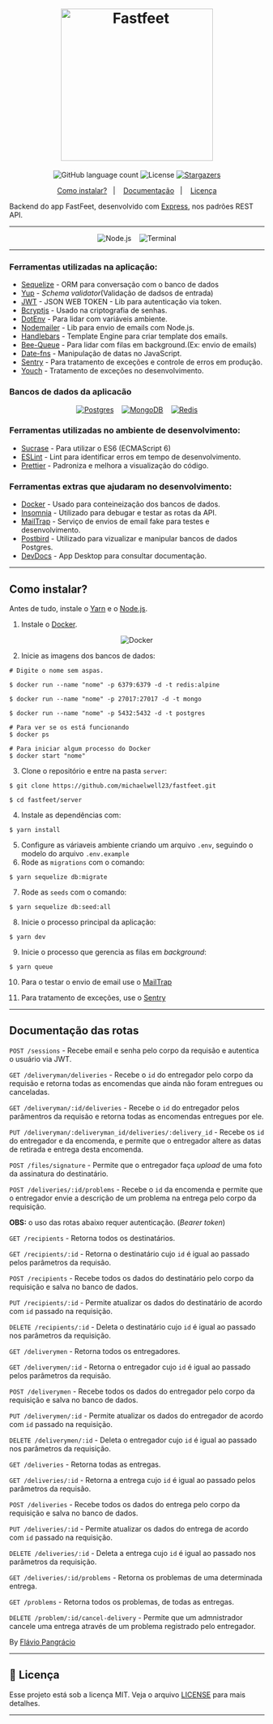 <h1 align="center">
  <img alt="Fastfeet" title="Fastfeet" src="../.github/logo.png" width="300px" />
</h1>

<p align="center">
  <img alt="GitHub language count" src="https://img.shields.io/github/languages/count/michaelwell23/fastfeet?color=%2304D361">

  <img alt="License" src="https://img.shields.io/badge/license-MIT-%2304D361">

  <a href="https://github.com/michaelwell23/fastfeet/stargazers">
    <img alt="Stargazers" src="https://img.shields.io/github/stars/michaelwell23/fastfeet?style=social">
  </a>
</p>

<p align="center">
  <a href="#como-instalar">Como instalar?</a>&nbsp;&nbsp;&nbsp;|&nbsp;&nbsp;&nbsp;
  <a href="#documentação-das-rotas">Documentação</a>&nbsp;&nbsp;&nbsp;|&nbsp;&nbsp;&nbsp;
  <a href="#memo-licença">Licença</a>
</p>

Backend do app FastFeet, desenvolvido com [Express](https://github.com/expressjs/express), nos padrões REST API.

---

<p align="center">
  <img src=".github/nodejs.svg" alt="Node.js" />&nbsp;&nbsp;&nbsp;&nbsp;<img src=".github/terminal.svg" alt="Terminal"/>
</a>

---

### Ferramentas utilizadas na aplicação:

- [Sequelize](https://github.com/sequelize/sequelize) - ORM para conversação com o banco de dados
- [Yup](https://github.com/jquense/yup) - _Schema validator_(Validação de dadsos de entrada)
- [JWT](https://www.npmjs.com/package/jsonwebtoken) - JSON WEB TOKEN - Lib para autenticação via token.
- [Bcryptjs](https://www.npmjs.com/package/bcrypt) - Usado na criptografia de senhas.
- [DotEnv](https://github.com/motdotla/dotenv) - Para lidar com variáveis ambiente.
- [Nodemailer](https://github.com/nodemailer/nodemailer) - Lib para envio de emails com Node.js.
- [Handlebars](https://handlebarsjs.com/) - Template Engine para criar template dos emails.
- [Bee-Queue](https://github.com/bee-queue/bee-queue) - Para lidar com filas em background.(Ex: envio de emails)
- [Date-fns](https://github.com/date-fns/date-fns) - Manipulação de datas no JavaScript.
- [Sentry](https://sentry.io/) - Para tratamento de exceções e controle de erros em produção.
- [Youch](https://github.com/poppinss/youch) - Tratamento de exceções no desenvolvimento.

### Bancos de dados da aplicacão

<p align="center">
  <a href="https://github.com/postgres/postgres"><img src=".github/postgres.svg" alt="Postgres" /></a>&nbsp;&nbsp;&nbsp;&nbsp;<a href="https://www.mongodb.com/"><img src=".github/mongo.svg" alt="MongoDB" /></a>&nbsp;&nbsp;&nbsp;&nbsp;<a href="https://redis.io/"><img src=".github/redis.svg" alt="Redis" /></a>
</p>

### Ferramentas utilizadas no ambiente de desenvolvimento:
- [Sucrase](https://sucrase.io/) - Para utilizar o ES6 (ECMAScript 6)
- [ESLint](https://github.com/eslint/eslint) - Lint para identificar erros em tempo de desenvolvimento.
- [Prettier](https://github.com/prettier/prettier) - Padroniza e melhora a visualização do código.

### Ferramentas extras que ajudaram no desenvolvimento:
- [Docker](https://www.docker.com/) - Usado para conteineização dos bancos de dados.
- [Insomnia](https://insomnia.rest/) - Utilizado para debugar e testar as rotas da API.
- [MailTrap](https://mailtrap.io/) - Serviço de envios de email fake para testes e desenvolvimento.
- [Postbird](https://www.electronjs.org/apps/postbird) - Utilizado para vizualizar e manipular bancos de dados Postgres.
- [DevDocs](https://devdocs.egoist.moe/) - App Desktop para consultar documentação.
---

## Como instalar?

Antes de tudo, instale o [Yarn](https://classic.yarnpkg.com/pt-BR/docs/install/) e o [Node.js](https://nodejs.org/en/download/).

1. Instale o [Docker](https://www.docker.com/).

<p align="center">
 <img src=".github/docker.svg" alt="Docker">
</p>

2. Inicie as imagens dos bancos de dados:
```
# Digite o nome sem aspas.
```
```
$ docker run --name "nome" -p 6379:6379 -d -t redis:alpine
```
```
$ docker run --name "nome" -p 27017:27017 -d -t mongo
```
```
$ docker run --name "nome" -p 5432:5432 -d -t postgres
```
```
# Para ver se os está funcionando
$ docker ps

# Para iniciar algum processo do Docker
$ docker start "nome"
```
3. Clone o repositório e entre na pasta ```server```:
```
$ git clone https://github.com/michaelwell23/fastfeet.git
```
```
$ cd fastfeet/server
```
4. Instale as dependências com:
```
$ yarn install
```
5. Configure as váriaveis ambiente criando um arquivo ```.env```, seguindo o modelo do arquivo ```.env.example```
6. Rode as `migrations` com o comando:
```
$ yarn sequelize db:migrate
```
7. Rode as `seeds` com o comando:
```
$ yarn sequelize db:seed:all
```
8. Inicie o processo principal da aplicação:
```
$ yarn dev
```
9. Inicie o processo que gerencia as filas em _background_:
```
$ yarn queue
```

10. Para o testar o envio de email use o [MailTrap](https://mailtrap.io/)

11. Para tratamento de exceções, use o [Sentry](https://sentry.io/)
---

## Documentação das rotas
`POST /sessions` - Recebe email e senha pelo corpo da requisão e autentica o usuário via JWT.

`GET /deliveryman/deliveries` - Recebe o `id` do entregador pelo corpo da requisão e retorna todas as encomendas que ainda não foram entregues ou canceladas.

`GET /deliveryman/:id/deliveries` - Recebe o `id` do entregador pelos parâmentros da requisão e retorna todas as encomendas entregues por ele.

`PUT /deliveryman/:deliveryman_id/deliveries/:delivery_id` - Recebe os `id` do entregador e da encomenda, e permite que o entregador altere as datas de retirada e entrega desta encomenda.

`POST /files/signature` - Permite que o entregador faça _upload_ de uma foto da assinatura do destinatário.

`POST /deliveries/:id/problems` - Recebe o `id` da encomenda e permite que o entregador envie a descrição de um problema na entrega pelo corpo da requisição.

**OBS:** o uso das rotas abaixo requer autenticação. (_Bearer token_)

`GET /recipients` - Retorna todos os destinatários.

```GET /recipients/:id``` - Retorna o destinatário cujo ```id``` é igual ao passado pelos parâmetros da requisão.

```POST /recipients``` - Recebe todos os dados do destinatário pelo corpo da requisição e salva no banco de dados.

```PUT /recipients/:id``` - Permite atualizar os dados do destinatário de acordo com ```id``` passado na requisição.

```DELETE /recipients/:id``` - Deleta o destinatário cujo ```id``` é igual ao passado nos parâmetros da requisição.

```GET /deliverymen``` - Retorna todos os entregadores.

```GET /deliverymen/:id``` - Retorna o entregador cujo ```id``` é igual ao passado pelos parâmetros da requisão.

```POST /deliverymen``` - Recebe todos os dados do entregador pelo corpo da requisição e salva no banco de dados.

```PUT /deliverymen/:id``` - Permite atualizar os dados do entregador de acordo com ```id``` passado na requisição.

```DELETE /deliverymen/:id``` - Deleta o entregador cujo ```id``` é igual ao passado nos parâmetros da requisição.

```GET /deliveries``` - Retorna todas as entregas.

```GET /deliveries/:id``` - Retorna a entrega cujo ```id``` é igual ao passado pelos parâmetros da requisão.

```POST /deliveries``` - Recebe todos os dados do entrega pelo corpo da requisição e salva no banco de dados.

```PUT /deliveries/:id``` - Permite atualizar os dados do entrega de acordo com ```id``` passado na requisição.

```DELETE /deliveries/:id``` - Deleta a entrega cujo ```id``` é igual ao passado nos parâmetros da requisição.

```GET /deliveries/:id/problems``` - Retorna os problemas de uma determinada entrega.

```GET /problems``` - Retorna todos os problemas, de todas as entregas.

```DELETE /problem/:id/cancel-delivery``` - Permite que um admnistrador cancele uma entrega através de um problema registrado pelo entregador.

By [Flávio Pangrácio](https://www.linkedin.com/in/flaviopangracio/)

---
## :memo: Licença

Esse projeto está sob a licença MIT. Veja o arquivo [LICENSE](https://github.com/michaelwell23/fastfeet/blob/master/LICENSE) para mais detalhes.

---
